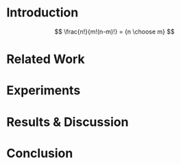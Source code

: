 # Introduction #

$$
\frac{n!}{m!(n-m)!} = {n \choose m}
$$

# Related Work #

# Experiments #

# Results & Discussion #

# Conclusion #
